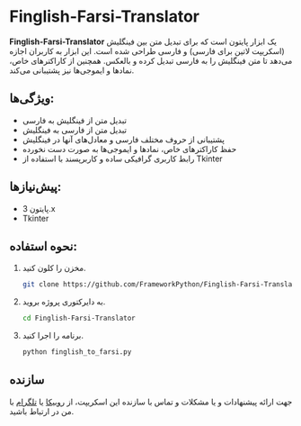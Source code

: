# Finglish-Farsi-Translator

**Finglish-Farsi-Translator** یک ابزار پایتون است که برای تبدیل متن بین فینگلیش (اسکریپت لاتین برای فارسی) و فارسی طراحی شده است. این ابزار به کاربران اجازه می‌دهد تا متن فینگلیش را به فارسی تبدیل کرده و بالعکس. همچنین از کاراکترهای خاص، نمادها و ایموجی‌ها نیز پشتیبانی می‌کند.

## ویژگی‌ها:
- تبدیل متن از فینگلیش به فارسی
- تبدیل متن از فارسی به فینگلیش
- پشتیبانی از حروف مختلف فارسی و معادل‌های آنها در فینگلیش
- حفظ کاراکترهای خاص، نمادها و ایموجی‌ها به صورت دست نخورده
- رابط کاربری گرافیکی ساده و کاربرپسند با استفاده از Tkinter

## پیش‌نیازها:
- پایتون 3.x
- Tkinter

## نحوه استفاده:
1. مخزن را کلون کنید.
   ```bash
   git clone https://github.com/FrameworkPython/Finglish-Farsi-Translator.git
   ```
2. به دایرکتوری پروژه بروید.
   ```bash
   cd Finglish-Farsi-Translator
   ```
3. برنامه را اجرا کنید.
   ```bash
   python finglish_to_farsi.py
   ```

## سازنده
جهت ارائه پیشنهادات و یا مشکلات و تماس با سازنده این اسکریپت، از [روبیکا](https://rubika.ir/frameworkpython4) یا [تلگرام](https://t.me/Framework_Python) با من در ارتباط باشید.


